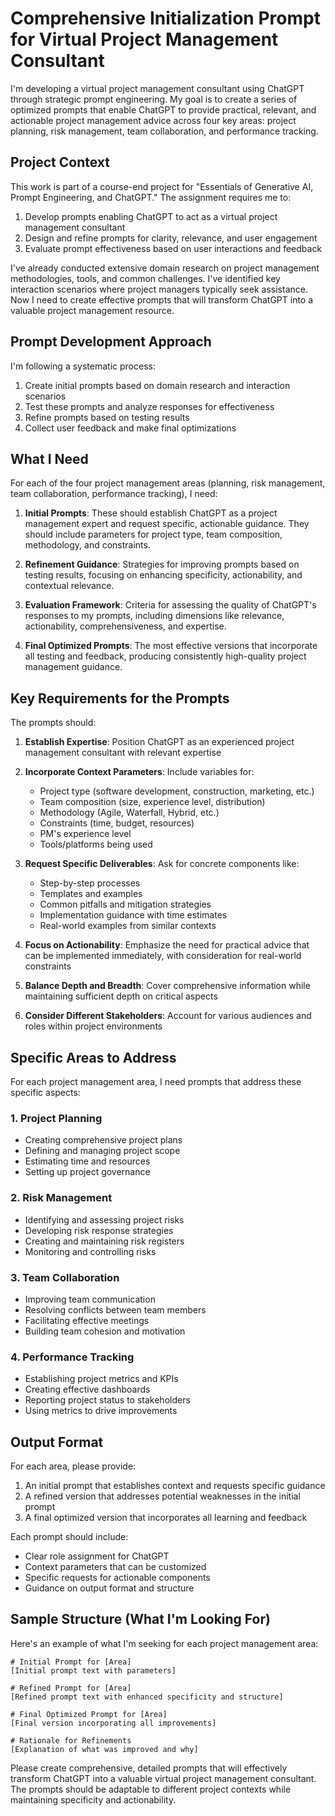 # Comprehensive Initialization Prompt for Virtual Project Management Consultant

I'm developing a virtual project management consultant using ChatGPT through strategic prompt engineering. My goal is to create a series of optimized prompts that enable ChatGPT to provide practical, relevant, and actionable project management advice across four key areas: project planning, risk management, team collaboration, and performance tracking.

## Project Context

This work is part of a course-end project for "Essentials of Generative AI, Prompt Engineering, and ChatGPT." The assignment requires me to:

1. Develop prompts enabling ChatGPT to act as a virtual project management consultant
2. Design and refine prompts for clarity, relevance, and user engagement
3. Evaluate prompt effectiveness based on user interactions and feedback

I've already conducted extensive domain research on project management methodologies, tools, and common challenges. I've identified key interaction scenarios where project managers typically seek assistance. Now I need to create effective prompts that will transform ChatGPT into a valuable project management resource.

## Prompt Development Approach

I'm following a systematic process:
1. Create initial prompts based on domain research and interaction scenarios
2. Test these prompts and analyze responses for effectiveness
3. Refine prompts based on testing results
4. Collect user feedback and make final optimizations

## What I Need

For each of the four project management areas (planning, risk management, team collaboration, performance tracking), I need:

1. **Initial Prompts**: These should establish ChatGPT as a project management expert and request specific, actionable guidance. They should include parameters for project type, team composition, methodology, and constraints.

2. **Refinement Guidance**: Strategies for improving prompts based on testing results, focusing on enhancing specificity, actionability, and contextual relevance.

3. **Evaluation Framework**: Criteria for assessing the quality of ChatGPT's responses to my prompts, including dimensions like relevance, actionability, comprehensiveness, and expertise.

4. **Final Optimized Prompts**: The most effective versions that incorporate all testing and feedback, producing consistently high-quality project management guidance.

## Key Requirements for the Prompts

The prompts should:

1. **Establish Expertise**: Position ChatGPT as an experienced project management consultant with relevant expertise

2. **Incorporate Context Parameters**: Include variables for:
   - Project type (software development, construction, marketing, etc.)
   - Team composition (size, experience level, distribution)
   - Methodology (Agile, Waterfall, Hybrid, etc.)
   - Constraints (time, budget, resources)
   - PM's experience level
   - Tools/platforms being used

3. **Request Specific Deliverables**: Ask for concrete components like:
   - Step-by-step processes
   - Templates and examples
   - Common pitfalls and mitigation strategies
   - Implementation guidance with time estimates
   - Real-world examples from similar contexts

4. **Focus on Actionability**: Emphasize the need for practical advice that can be implemented immediately, with consideration for real-world constraints

5. **Balance Depth and Breadth**: Cover comprehensive information while maintaining sufficient depth on critical aspects

6. **Consider Different Stakeholders**: Account for various audiences and roles within project environments

## Specific Areas to Address

For each project management area, I need prompts that address these specific aspects:

### 1. Project Planning
- Creating comprehensive project plans
- Defining and managing project scope
- Estimating time and resources
- Setting up project governance

### 2. Risk Management
- Identifying and assessing project risks
- Developing risk response strategies
- Creating and maintaining risk registers
- Monitoring and controlling risks

### 3. Team Collaboration
- Improving team communication
- Resolving conflicts between team members
- Facilitating effective meetings
- Building team cohesion and motivation

### 4. Performance Tracking
- Establishing project metrics and KPIs
- Creating effective dashboards
- Reporting project status to stakeholders
- Using metrics to drive improvements

## Output Format

For each area, please provide:

1. An initial prompt that establishes context and requests specific guidance
2. A refined version that addresses potential weaknesses in the initial prompt
3. A final optimized version that incorporates all learning and feedback

Each prompt should include:
- Clear role assignment for ChatGPT
- Context parameters that can be customized
- Specific requests for actionable components
- Guidance on output format and structure

## Sample Structure (What I'm Looking For)

Here's an example of what I'm seeking for each project management area:

```
# Initial Prompt for [Area]
[Initial prompt text with parameters]

# Refined Prompt for [Area]
[Refined prompt text with enhanced specificity and structure]

# Final Optimized Prompt for [Area]
[Final version incorporating all improvements]

# Rationale for Refinements
[Explanation of what was improved and why]
```

Please create comprehensive, detailed prompts that will effectively transform ChatGPT into a valuable virtual project management consultant. The prompts should be adaptable to different project contexts while maintaining specificity and actionability.